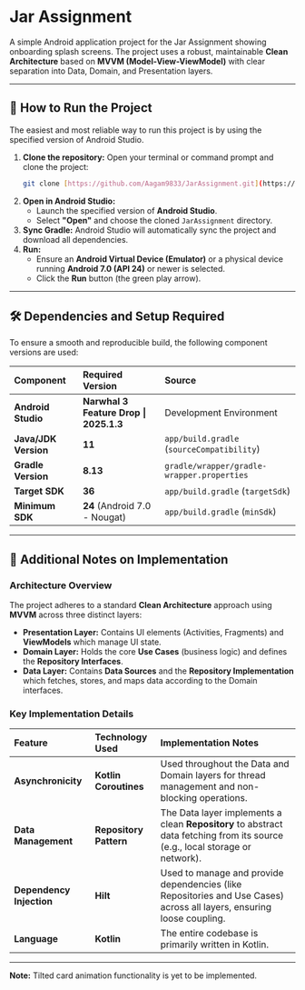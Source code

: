 # Jar Assignment

A simple Android application project for the Jar Assignment showing onboarding splash screens. The project uses a robust, maintainable **Clean Architecture** based on **MVVM (Model-View-ViewModel)** with clear separation into Data, Domain, and Presentation layers.

***

## 🚀 How to Run the Project

The easiest and most reliable way to run this project is by using the specified version of Android Studio.

1.  **Clone the repository:**
    Open your terminal or command prompt and clone the project:
    ```bash
    git clone [https://github.com/Aagam9833/JarAssignment.git](https://github.com/Aagam9833/JarAssignment.git)
    ```
2.  **Open in Android Studio:**
    * Launch the specified version of **Android Studio**.
    * Select **"Open"** and choose the cloned `JarAssignment` directory.
3.  **Sync Gradle:**
    Android Studio will automatically sync the project and download all dependencies.
4.  **Run:**
    * Ensure an **Android Virtual Device (Emulator)** or a physical device running **Android 7.0 (API 24)** or newer is selected.
    * Click the **Run** button (the green play arrow).

***

## 🛠️ Dependencies and Setup Required

To ensure a smooth and reproducible build, the following component versions are used:

| Component | Required Version | Source |
| :--- | :--- | :--- |
| **Android Studio** | **Narwhal 3 Feature Drop \| 2025.1.3** | Development Environment |
| **Java/JDK Version** | **11** | `app/build.gradle` (`sourceCompatibility`) |
| **Gradle Version** | **8.13** | `gradle/wrapper/gradle-wrapper.properties` |
| **Target SDK** | **36** | `app/build.gradle` (`targetSdk`) |
| **Minimum SDK** | **24** (Android 7.0 - Nougat) | `app/build.gradle` (`minSdk`) |

***

## 📝 Additional Notes on Implementation

### Architecture Overview

The project adheres to a standard **Clean Architecture** approach using **MVVM** across three distinct layers:

* **Presentation Layer:** Contains UI elements (Activities, Fragments) and **ViewModels** which manage UI state.
* **Domain Layer:** Holds the core **Use Cases** (business logic) and defines the **Repository Interfaces**.
* **Data Layer:** Contains **Data Sources** and the **Repository Implementation** which fetches, stores, and maps data according to the Domain interfaces.

### Key Implementation Details

| Feature | Technology Used | Implementation Notes |
| :--- | :--- | :--- |
| **Asynchronicity** | **Kotlin Coroutines** | Used throughout the Data and Domain layers for thread management and non-blocking operations. |
| **Data Management** | **Repository Pattern** | The Data layer implements a clean **Repository** to abstract data fetching from its source (e.g., local storage or network). |
| **Dependency Injection** | **Hilt** | Used to manage and provide dependencies (like Repositories and Use Cases) across all layers, ensuring loose coupling. |
| **Language** | **Kotlin** | The entire codebase is primarily written in Kotlin. |

---

**Note:** Tilted card animation functionality is yet to be implemented.

